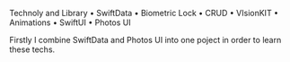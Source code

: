 Technoly and Library 
• SwiftData
• Biometric Lock
• CRUD
• VIsionKIT 
• Animations
• SwiftUI 
• Photos UI 

Firstly I combine SwiftData and Photos UI into one poject in order to learn these techs. 

